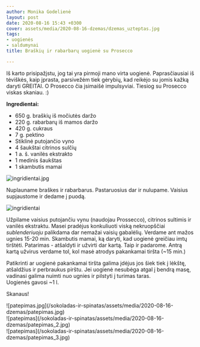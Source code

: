 ```yaml
---
author: Monika Godelienė
layout: post
date: 2020-08-16 15:43 +0300
cover: assets/media/2020-08-16-dzemas/dzemas_uzteptas.jpg
tags:
- uogienės
- saldumynai
title: Braškių ir rabarbarų uogienė su Prosecco

---
```

Iš karto prisipažįstu, jog tai yra pirmoji mano virta uogienė. Paprasčiausiai iš tėviškės, kaip įprasta, parsivežėm tiek gėrybių, kad reikėjo su jomis kažką daryti GREITAI. O Prosecco čia įsimaišė impulsyviai. Tiesiog su Prosecco viskas skaniau. :)

**Ingredientai:**

* 650 g. braškių iš močiutės daržo
* 220 g. rabarbarų iš mamos daržo
* 420 g. cukraus
* 7 g. pektino
* Stiklinė putojančio vyno
* 4 šaukštai citrinos sulčių
* 1 a. š. vanilės ekstrakto
* 1 medinis šaukštas
* 1 skambutis mamai

![ingridientai.jpg](/sokoladas-ir-spinatas/assets/media/2020-08-16-dzemas/ingridientai.jpg)

Nuplauname braškes ir rabarbarus. Pastaruosius dar ir nulupame. Vaisius supjaustome ir dedame į puodą.

![ingridientai](/sokoladas-ir-spinatas/assets/media/2020-08-16-dzemas/ingridientai_puode_2.jpg)

Užpilame vaisius putojančiu vynu (naudojau Prossecco), citrinos sultimis ir vanilės ekstraktu. Masei pradėjus konkuliuoti viską nekruopščiai _sublenderiuoju_ palikdama dar nemažai vaisių gabalėlių. Verdame ant mažos ugnies 15-20 min. Skambutis mamai, ką daryti, kad uogienė greičiau imtų tirštėti. Patarimas - atšaldyti ir užvirti dar kartą. Taip ir padarome. Antrą kartą užvirus verdame tol, kol masė atrodys pakankamai tiršta (\~15 min.)

Patikrinti ar uogienė pakankamai tiršta galima įdėjus jos šiek tiek į lėkštę, atšaldžius ir perbraukus pirštu. Jei uogienė nesubėga atgal į bendrą masę, vadinasi galima nuimti nuo ugnies ir pilstyti į turimas taras.  
Uogienės gavosi \~1 l.  
  
Skanaus!

<div class="row">
<div class="four columns" markdown="1">
![patepimas.jpg](/sokoladas-ir-spinatas/assets/media/2020-08-16-dzemas/patepimas.jpg)  
</div>
<div class="four columns" markdown="1">
![patepimas](/sokoladas-ir-spinatas/assets/media/2020-08-16-dzemas/patepimas_2.jpg)  
</div>
<div class="four columns" markdown="1">
![patepimas](/sokoladas-ir-spinatas/assets/media/2020-08-16-dzemas/patepimas_3.jpg)
</div>
</div>